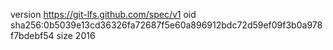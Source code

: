 version https://git-lfs.github.com/spec/v1
oid sha256:0b5039e13cd36326fa72687f5e60a896912bdc72d59ef09f3b0a978f7bdebf54
size 2016
